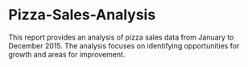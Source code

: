 # Pizza-Sales-Analysis
This report provides an analysis of pizza sales data from January to December 2015. The analysis focuses on identifying opportunities for growth and areas for improvement.
